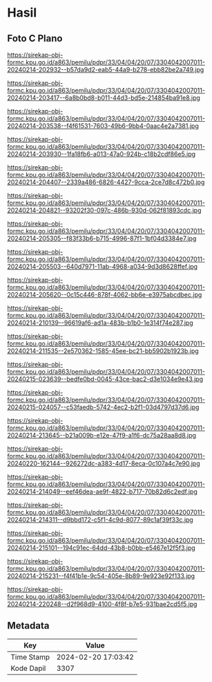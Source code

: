 # Hasil

## Foto C Plano

https://sirekap-obj-formc.kpu.go.id/a863/pemilu/pdpr/33/04/04/20/07/3304042007011-20240214-202932--b57da9d2-eab5-44a9-b278-ebb82be2a749.jpg

https://sirekap-obj-formc.kpu.go.id/a863/pemilu/pdpr/33/04/04/20/07/3304042007011-20240214-203417--6a8b0bd8-b011-44d3-bd5e-214854ba91e8.jpg

https://sirekap-obj-formc.kpu.go.id/a863/pemilu/pdpr/33/04/04/20/07/3304042007011-20240214-203538--f4f61531-7603-49b6-9bb4-0aac4e2a7381.jpg

https://sirekap-obj-formc.kpu.go.id/a863/pemilu/pdpr/33/04/04/20/07/3304042007011-20240214-203930--1fa18fb6-a013-47a0-924b-c18b2cdf86e5.jpg

https://sirekap-obj-formc.kpu.go.id/a863/pemilu/pdpr/33/04/04/20/07/3304042007011-20240214-204407--2339a486-6826-4427-9cca-2ce7d8c472b0.jpg

https://sirekap-obj-formc.kpu.go.id/a863/pemilu/pdpr/33/04/04/20/07/3304042007011-20240214-204821--93202f30-097c-486b-930d-062f81893cdc.jpg

https://sirekap-obj-formc.kpu.go.id/a863/pemilu/pdpr/33/04/04/20/07/3304042007011-20240214-205305--f83f33b6-b715-4996-87f1-1bf04d3384e7.jpg

https://sirekap-obj-formc.kpu.go.id/a863/pemilu/pdpr/33/04/04/20/07/3304042007011-20240214-205503--640d7971-11ab-4968-a034-9d3d8628ffef.jpg

https://sirekap-obj-formc.kpu.go.id/a863/pemilu/pdpr/33/04/04/20/07/3304042007011-20240214-205620--0c15c446-878f-4062-bb6e-e3975abcdbec.jpg

https://sirekap-obj-formc.kpu.go.id/a863/pemilu/pdpr/33/04/04/20/07/3304042007011-20240214-210139--96619af6-ad1a-483b-b1b0-1e314f74e287.jpg

https://sirekap-obj-formc.kpu.go.id/a863/pemilu/pdpr/33/04/04/20/07/3304042007011-20240214-211535--2e570362-1585-45ee-bc21-bb5902b1923b.jpg

https://sirekap-obj-formc.kpu.go.id/a863/pemilu/pdpr/33/04/04/20/07/3304042007011-20240215-023639--bedfe0bd-0045-43ce-bac2-d3e1034e9e43.jpg

https://sirekap-obj-formc.kpu.go.id/a863/pemilu/pdpr/33/04/04/20/07/3304042007011-20240215-024057--c53faedb-5742-4ec2-b2f1-03d4797d37d6.jpg

https://sirekap-obj-formc.kpu.go.id/a863/pemilu/pdpr/33/04/04/20/07/3304042007011-20240214-213645--b21a009b-e12e-47f9-a1f6-dc75a28aa8d8.jpg

https://sirekap-obj-formc.kpu.go.id/a863/pemilu/pdpr/33/04/04/20/07/3304042007011-20240220-162144--926272dc-a383-4d17-8eca-0c107a4c7e90.jpg

https://sirekap-obj-formc.kpu.go.id/a863/pemilu/pdpr/33/04/04/20/07/3304042007011-20240214-214049--eef46dea-ae9f-4822-b717-70b82d6c2edf.jpg

https://sirekap-obj-formc.kpu.go.id/a863/pemilu/pdpr/33/04/04/20/07/3304042007011-20240214-214311--d9bbd172-c5f1-4c9d-8077-89c1af39f33c.jpg

https://sirekap-obj-formc.kpu.go.id/a863/pemilu/pdpr/33/04/04/20/07/3304042007011-20240214-215101--194c91ec-64dd-43b8-b0bb-e5467e12f5f3.jpg

https://sirekap-obj-formc.kpu.go.id/a863/pemilu/pdpr/33/04/04/20/07/3304042007011-20240214-215231--f4f41b1e-9c54-405e-8b89-9e923e92f133.jpg

https://sirekap-obj-formc.kpu.go.id/a863/pemilu/pdpr/33/04/04/20/07/3304042007011-20240214-220248--d2f968d9-4100-4f8f-b7e5-931bae2cd5f5.jpg


## Metadata

| Key        | Value               |
| ---------- | ------------------- |
| Time Stamp | 2024-02-20 17:03:42 |
| Kode Dapil | 3307                |



